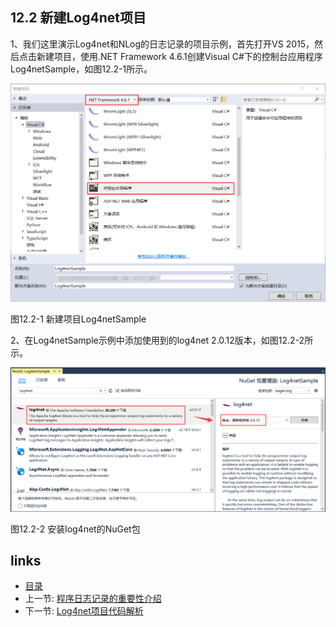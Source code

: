 ## 12.2 新建Log4net项目

1、我们这里演示Log4net和NLog的日志记录的项目示例，首先打开VS 2015，然后点击新建项目，使用.NET Framework 4.6.1创建Visual C#下的控制台应用程序Log4netSample，如图12.2-1所示。

![](images/12.2-1.png)

图12.2-1 新建项目Log4netSample

2、在Log4netSample示例中添加使用到的log4net 2.0.12版本，如图12.2-2所示。

![](images/12.2-2.png)

图12.2-2 安装log4net的NuGet包

## links
   * [目录](<preface.md>)
   * 上一节: [程序日志记录的重要性介绍](<12.1.md>)
   * 下一节: [Log4net项目代码解析](<12.3.md>)